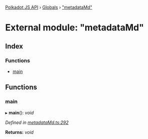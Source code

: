 [Polkadot JS API](../README.md) › [Globals](../globals.md) › ["metadataMd"](_metadatamd_.md)

# External module: "metadataMd"

## Index

### Functions

* [main](_metadatamd_.md#main)

## Functions

###  main

▸ **main**(): *void*

*Defined in [metadataMd.ts:292](https://github.com/polkadot-js/api/blob/502e54ce5c/packages/typegen/src/metadataMd.ts#L292)*

**Returns:** *void*
